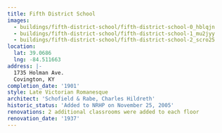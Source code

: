 ```yaml
---
title: Fifth District School
images:
  - buildings/fifth-district-school/fifth-district-school-0_hblqjn
  - buildings/fifth-district-school/fifth-district-school-1_mu2jyy
  - buildings/fifth-district-school/fifth-district-school-2_scro25
location:
  lat: 39.0686
  lng: -84.511663
address: |-
  1735 Holman Ave.
  Covington, KY
completion_date: '1901'
style: Late Victorian Romanesque
architect: 'Schofield & Rabe, Charles Hildreth'
historic_status: 'Added to NRHP on November 25, 2005'
renovations: 2 additional classrooms were added to each floor
renovation_date: '1937'
---
```

